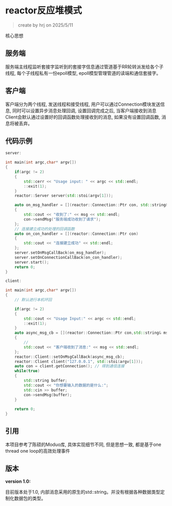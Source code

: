 # reactor反应堆模式

> create by hrj on 2025/5/11

核心思想

## 服务端

服务端主线程监听套接字监听到的套接字信息通过管道基于RR轮转派发给各个子线程, 每个子线程私有一份epoll模型, epoll模型管理管道的读端和通信套接字。


## 客户端

客户端分为两个线程, 发送线程和接受线程, 用户可以通过Connection模块发送信息, 同时可以设置异步消息处理回调, 设置回调完成之后, 当客户端接收到消息Client会默认通过设置好的回调函数处理接收到的消息, 如果没有设置回调函数, 消息将被丢弃。


## 代码示例

```cpp
server:

int main(int argc,char* argv[])
{
    if(argc != 2)
    {
        std::cerr << "Usage input: " << argc << std::endl;
        ::exit(1);
    }
    reactor::Server server(std::stoi(argv[1]));

    auto on_msg_handler = [](reactor::Connection::Ptr con, std::string& msg)
    {
        std::cout << "收到了:" << msg << std::endl;
        con->sendMsg("服务端成功收到了请求");
    };
    // 连接建立成功的处理的回调函数
    auto on_con_handler = [](reactor::Connection::Ptr con)
    {
        std::cout << "连接建立成功" << std::endl;
    };
    server.setOnMsgCallBack(on_msg_handler);
    server.setOnConnectionCallBack(on_con_handler);
    server.start();
    return 0;
}

```

```cpp
client:

int main(int argc,char* argv[])
{
    // 默认进行本机环回

    if(argc != 2)
    {
        std::cout << "Usage Input:" << argc << std::endl;
        ::exit(1);
    }
    auto async_msg_cb = [](reactor::Connection::Ptr con,std::string& msg)
    {
        // 
        std::cout << "客户端收到了消息:" << msg << std::endl;
    };
    reactor::Client::setOnMsgCallBack(async_msg_cb);
    reactor::Client client("127.0.0.1", std::stoi(argv[1]));
    auto con = client.getConnection(); // 得到通信连接
    while(true)
    {
        std::string buffer; 
        std::cout << "你想要输入的数据的是什么:";
        std::cin >> buffer;
        con->sendMsg(buffer);
    }
    
    return 0;
}
```

## 引用

本项目参考了陈硕的Moduo库, 具体实现细节不同, 但是思想一致, 都是基于one thread one loop的高效处理事件

## 版本

**version 1.0:**

目前版本处于1.0, 内部消息采用的原生的std::string。并没有根据各种数据类型定制化数据包的类型。




